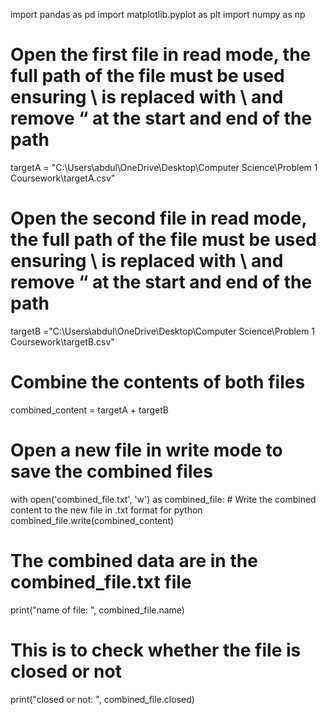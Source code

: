 import pandas as pd
import matplotlib.pyplot as plt
import numpy as np

# Open the first file in read mode, the full path of the file must be used ensuring \ is replaced with \\ and remove “ at the start and end of the path
targetA = "C:\\Users\\abdul\\OneDrive\\Desktop\\Computer Science\\Problem 1 Coursework\\targetA.csv"

# Open the second file in read mode, the full path of the file must be used ensuring \ is replaced with \\ and remove “ at the start and end of the path
targetB ="C:\\Users\\abdul\\OneDrive\\Desktop\\Computer Science\\Problem 1 Coursework\\targetB.csv"

# Combine the contents of both files
combined_content = targetA + targetB

# Open a new file in write mode to save the combined files
with open('combined_file.txt', 'w') as combined_file:
    # Write the combined content to the new file in .txt format for python
    combined_file.write(combined_content)

# The combined data are in the combined_file.txt file
print("name of file: ", combined_file.name)

# This is to check whether the file is closed or not
print("closed or not: ", combined_file.closed)
